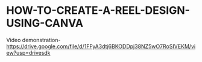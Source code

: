 # HOW-TO-CREATE-A-REEL-DESIGN-USING-CANVA
Video demonstration- https://drive.google.com/file/d/1FFyA3dtj6BKODDpj38NZ5wO7RoSIVEKM/view?usp=drivesdk
